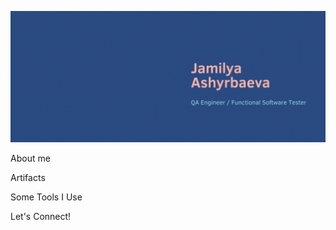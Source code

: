 [![Header](https://github.com/JamilyaAsh/JamilyaAsh/blob/main/assets/JA.gif)](http://linkedin.com/in/jamilyaa/)

About me

Artifacts 

Some Tools I Use

Let's Connect!
